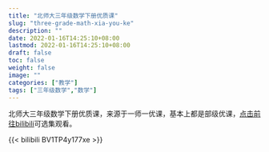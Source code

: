 ```yaml
---
title: "北师大三年级数学下册优质课"
slug: "three-grade-math-xia-you-ke"
description: ""
date: 2022-01-16T14:25:10+08:00
lastmod: 2022-01-16T14:25:10+08:00
draft: false
toc: false
weight: false
image: ""
categories: ["教学"]
tags: ["三年级数学","数学"]
---
```


北师大三年级数学下册优质课，来源于一师一优课，基本上都是部级优课，[点击前往bilibili](https://www.bilibili.com/video/BV1TP4y177xe/)可选集观看。 

{{< bilibili BV1TP4y177xe >}}

